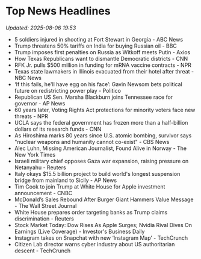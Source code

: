 # Top News Headlines

_Updated: 2025-08-06 19:53_

- 5 soldiers injured in shooting at Fort Stewart in Georgia - ABC News
- Trump threatens 50% tariffs on India for buying Russian oil - BBC
- Trump imposes first penalties on Russia as Witkoff meets Putin - Axios
- How Texas Republicans want to dismantle Democratic districts - CNN
- RFK Jr. pulls $500 million in funding for mRNA vaccine contracts - NPR
- Texas state lawmakers in Illinois evacuated from their hotel after threat - NBC News
- ‘If this fails, he'll have egg on his face’: Gavin Newsom bets political future on redistricting power play - Politico
- Republican US Sen. Marsha Blackburn joins Tennessee race for governor - AP News
- 60 years later, Voting Rights Act protections for minority voters face new threats - NPR
- UCLA says the federal government has frozen more than a half-billion dollars of its research funds - CNN
- As Hiroshima marks 80 years since U.S. atomic bombing, survivor says "nuclear weapons and humanity cannot co-exist" - CBS News
- Alec Luhn, Missing American Journalist, Found Alive in Norway - The New York Times
- Israeli military chief opposes Gaza war expansion, raising pressure on Netanyahu - Reuters
- Italy okays $15.5 billion project to build world's longest suspension bridge from mainland to Sicily - AP News
- Tim Cook to join Trump at White House for Apple investment announcement - CNBC
- McDonald’s Sales Rebound After Burger Giant Hammers Value Message - The Wall Street Journal
- White House prepares order targeting banks as Trump claims discrimination - Reuters
- Stock Market Today: Dow Rises As Apple Surges; Nvidia Rival Dives On Earnings (Live Coverage) - Investor's Business Daily
- Instagram takes on Snapchat with new ‘Instagram Map’ - TechCrunch
- Citizen Lab director warns cyber industry about US authoritarian descent - TechCrunch